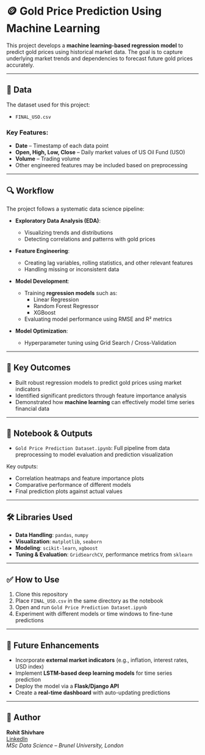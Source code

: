 # 🪙 Gold Price Prediction Using Machine Learning

This project develops a **machine learning-based regression model** to predict gold prices using historical market data. The goal is to capture underlying market trends and dependencies to forecast future gold prices accurately.

---

## 📂 Data

The dataset used for this project:

- `FINAL_USO.csv`

### Key Features:

- **Date** – Timestamp of each data point  
- **Open, High, Low, Close** – Daily market values of US Oil Fund (USO)  
- **Volume** – Trading volume  
- Other engineered features may be included based on preprocessing

---

## 🔍 Workflow

The project follows a systematic data science pipeline:

- **Exploratory Data Analysis (EDA)**:
  - Visualizing trends and distributions  
  - Detecting correlations and patterns with gold prices

- **Feature Engineering**:
  - Creating lag variables, rolling statistics, and other relevant features  
  - Handling missing or inconsistent data  

- **Model Development**:
  - Training **regression models** such as:
    - Linear Regression  
    - Random Forest Regressor  
    - XGBoost  
  - Evaluating model performance using RMSE and R² metrics  

- **Model Optimization**:
  - Hyperparameter tuning using Grid Search / Cross-Validation

---

## 🎯 Key Outcomes

- Built robust regression models to predict gold prices using market indicators  
- Identified significant predictors through feature importance analysis  
- Demonstrated how **machine learning** can effectively model time series financial data

---

## 📁 Notebook & Outputs

- `Gold Price Prediction Dataset.ipynb`: Full pipeline from data preprocessing to model evaluation and prediction visualization

Key outputs:

- Correlation heatmaps and feature importance plots  
- Comparative performance of different models  
- Final prediction plots against actual values

---

## 🛠️ Libraries Used

- **Data Handling**: `pandas`, `numpy`  
- **Visualization**: `matplotlib`, `seaborn`  
- **Modeling**: `scikit-learn`, `xgboost`  
- **Tuning & Evaluation**: `GridSearchCV`, performance metrics from `sklearn`

---

## ✅ How to Use

1. Clone this repository  
2. Place `FINAL_USO.csv` in the same directory as the notebook  
3. Open and run `Gold Price Prediction Dataset.ipynb`  
4. Experiment with different models or time windows to fine-tune predictions

---

## 🚀 Future Enhancements

- Incorporate **external market indicators** (e.g., inflation, interest rates, USD index)  
- Implement **LSTM-based deep learning models** for time series prediction  
- Deploy the model via a **Flask/Django API**  
- Create a **real-time dashboard** with auto-updating predictions

---

## 👤 Author

**Rohit Shivhare**  
[LinkedIn](https://www.linkedin.com/in/rohit-shivhare-a857a4233/)  
*MSc Data Science – Brunel University, London*
